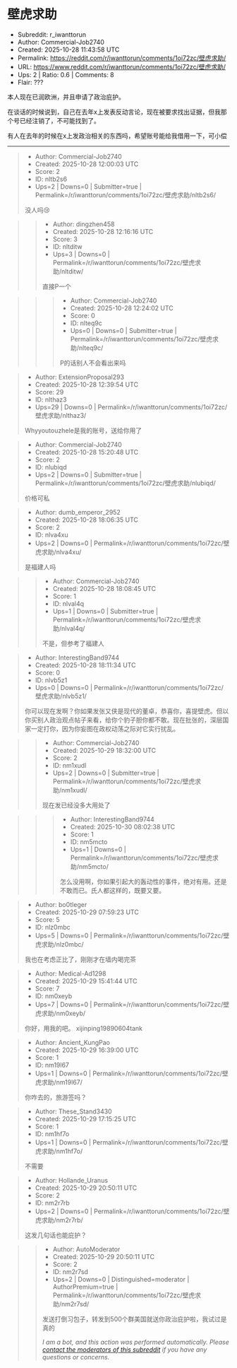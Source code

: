 # 壁虎求助

- Subreddit: r_iwanttorun
- Author: Commercial-Job2740
- Created: 2025-10-28 11:43:58 UTC
- Permalink: https://reddit.com/r/iwanttorun/comments/1oi72zc/壁虎求助/
- URL: https://www.reddit.com/r/iwanttorun/comments/1oi72zc/壁虎求助/
- Ups: 2 | Ratio: 0.6 | Comments: 8
- Flair: ???


本人现在已润欧洲，并且申请了政治庇护。

在谈话的时候说到，自己在去年x上发表反动言论，现在被要求找出证据，但我那个号已经注销了，不可能找到了。

有人在去年的时候在x上发政治相关的东西吗，希望账号能给我借用一下，可小偿


---

> - Author: Commercial-Job2740
> - Created: 2025-10-28 12:00:03 UTC
> - Score: 2
> - ID: nltb2s6
> - Ups=2 | Downs=0 | Submitter=true | Permalink=/r/iwanttorun/comments/1oi72zc/壁虎求助/nltb2s6/
>
> 没人吗😢

>> - Author: dingzhen458
>> - Created: 2025-10-28 12:16:16 UTC
>> - Score: 3
>> - ID: nltditw
>> - Ups=3 | Downs=0 | Permalink=/r/iwanttorun/comments/1oi72zc/壁虎求助/nltditw/
>>
>> 直接P一个

>>> - Author: Commercial-Job2740
>>> - Created: 2025-10-28 12:24:02 UTC
>>> - Score: 0
>>> - ID: nlteq9c
>>> - Ups=0 | Downs=0 | Submitter=true | Permalink=/r/iwanttorun/comments/1oi72zc/壁虎求助/nlteq9c/
>>>
>>> P的话别人不会看出来吗

> - Author: ExtensionProposal293
> - Created: 2025-10-28 12:39:54 UTC
> - Score: 29
> - ID: nlthaz3
> - Ups=29 | Downs=0 | Permalink=/r/iwanttorun/comments/1oi72zc/壁虎求助/nlthaz3/
>
> Whyyoutouzhele是我的账号，送给你用了

> - Author: Commercial-Job2740
> - Created: 2025-10-28 15:20:48 UTC
> - Score: 2
> - ID: nlubiqd
> - Ups=2 | Downs=0 | Submitter=true | Permalink=/r/iwanttorun/comments/1oi72zc/壁虎求助/nlubiqd/
>
> 价格可私

> - Author: dumb_emperor_2952
> - Created: 2025-10-28 18:06:35 UTC
> - Score: 2
> - ID: nlva4xu
> - Ups=2 | Downs=0 | Permalink=/r/iwanttorun/comments/1oi72zc/壁虎求助/nlva4xu/
>
> 是福建人吗

>> - Author: Commercial-Job2740
>> - Created: 2025-10-28 18:08:45 UTC
>> - Score: 1
>> - ID: nlval4q
>> - Ups=1 | Downs=0 | Submitter=true | Permalink=/r/iwanttorun/comments/1oi72zc/壁虎求助/nlval4q/
>>
>> 不是，但参考了福建人

> - Author: InterestingBand9744
> - Created: 2025-10-28 18:11:34 UTC
> - Score: 0
> - ID: nlvb5z1
> - Ups=0 | Downs=0 | Permalink=/r/iwanttorun/comments/1oi72zc/壁虎求助/nlvb5z1/
>
> 你可以现在发啊？你如果发张又侠是现代的董卓，恭喜你，喜提壁虎。但以你买别人政治观点帖子来看，给你个豹子胆你都不敢。现在批张的，深层国家一定打你，因为你妄图在政权动荡之际对它实行扰乱。

>> - Author: Commercial-Job2740
>> - Created: 2025-10-29 18:32:00 UTC
>> - Score: 2
>> - ID: nm1xudl
>> - Ups=2 | Downs=0 | Submitter=true | Permalink=/r/iwanttorun/comments/1oi72zc/壁虎求助/nm1xudl/
>>
>> 现在发已经没多大用处了

>>> - Author: InterestingBand9744
>>> - Created: 2025-10-30 08:02:38 UTC
>>> - Score: 1
>>> - ID: nm5mcto
>>> - Ups=1 | Downs=0 | Permalink=/r/iwanttorun/comments/1oi72zc/壁虎求助/nm5mcto/
>>>
>>> 怎么没用啊，你如果引起大的轰动性的事件，绝对有用。还是不敢而已。氏人都这样的，既要又要。

> - Author: bo0tleger
> - Created: 2025-10-29 07:59:23 UTC
> - Score: 5
> - ID: nlz0mbc
> - Ups=5 | Downs=0 | Permalink=/r/iwanttorun/comments/1oi72zc/壁虎求助/nlz0mbc/
>
> 我也在考虑正比了，刚刚才在墙内喝完茶

> - Author: Medical-Ad1298
> - Created: 2025-10-29 15:41:44 UTC
> - Score: 7
> - ID: nm0xeyb
> - Ups=7 | Downs=0 | Permalink=/r/iwanttorun/comments/1oi72zc/壁虎求助/nm0xeyb/
>
> 你好，用我的吧。
> xijinping19890604tank

> - Author: Ancient_KungPao
> - Created: 2025-10-29 16:39:00 UTC
> - Score: 1
> - ID: nm19l67
> - Ups=1 | Downs=0 | Permalink=/r/iwanttorun/comments/1oi72zc/壁虎求助/nm19l67/
>
> 你咋去的，旅游签吗？

> - Author: These_Stand3430
> - Created: 2025-10-29 17:15:25 UTC
> - Score: 1
> - ID: nm1hf7o
> - Ups=1 | Downs=0 | Permalink=/r/iwanttorun/comments/1oi72zc/壁虎求助/nm1hf7o/
>
> 不需要

> - Author: Hollande_Uranus
> - Created: 2025-10-29 20:50:11 UTC
> - Score: 2
> - ID: nm2r7rb
> - Ups=2 | Downs=0 | Permalink=/r/iwanttorun/comments/1oi72zc/壁虎求助/nm2r7rb/
>
> 这发几句话也能庇护？

>> - Author: AutoModerator
>> - Created: 2025-10-29 20:50:11 UTC
>> - Score: 2
>> - ID: nm2r7sd
>> - Ups=2 | Downs=0 | Distinguished=moderator | AuthorPremium=true | Permalink=/r/iwanttorun/comments/1oi72zc/壁虎求助/nm2r7sd/
>>
>> 发送打倒习包子，转发到500个群美国就送你政治庇护啦，我试过是真的
>> 
>> *I am a bot, and this action was performed automatically. Please [contact the moderators of this subreddit](/message/compose/?to=/r/iwanttorun) if you have any questions or concerns.*
